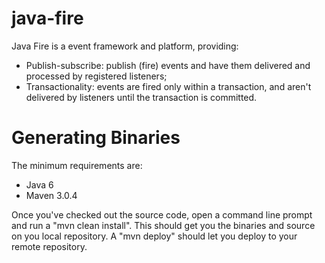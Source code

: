 java-fire
=========

Java Fire is a event framework and platform, providing:

* Publish-subscribe: publish (fire) events and have them delivered and processed by registered listeners;
* Transactionality: events are fired only within a transaction, and aren't delivered by listeners until the transaction is committed.

Generating Binaries
===================
The minimum requirements are:

* Java 6
* Maven 3.0.4

Once you've checked out the source code, open a command line prompt and run a "mvn clean install". This should get you the binaries and source on you local repository. A "mvn deploy" should let you deploy to your remote repository.
